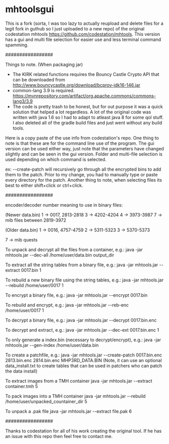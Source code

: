 # mhtoolsgui
This is a fork (sorta, I was too lazy to actually reupload and delete files for a legit fork in guthub so I just uploaded to a new repo) of the original codestation mhtools https://github.com/codestation/mhtools. This version has a gui and multi file selection for easier use and less terminal command spamming.

#################

Things to note. (When packaging jar)
- The KIRK related functions requires the Bouncy Castle Crypto API
that can be downloaded from http://www.bouncycastle.org/download/bcprov-jdk16-146.jar
- common-lang 3.9 is required. https://mvnrepository.com/artifact/org.apache.commons/commons-lang3/3.9
- The code is pretty trash to be honest, but for out purpose it was a quick solution that helped a lot regardless. A lot of the original code was written with java 1.6 so I had to adapt to atleast java 8 for some qol stuff. I also deleted all of the gradle build files and just went without any build tools.

Here is a copy paste of the use info from codestation's repo. One thing to note is that these are for the command line use of the 
program. The gui version can be used either way, just note that the parameters have changed slightly and can be seen in the gui 
version. Folder and multi-file selection is used depending on which command is selected. 

ex: --create-patch <folder path> will recursively go through all the encrypted bins to add them to the patch. Prior to my change, 
you had to manually type or paste every directory for the patch. Another thing to note, when selecting files its best to either shift+click or ctrl+click.

#################

encoder/decoder number meaning to use in binary files:

(Newer data.bin)
1 -> 0017, 2813-2818
3 -> 4202-4204
4 -> 3973-3987
7 -> mib files between 2819-3972

(Older data.bin)
1 -> 0016, 4757-4759
2 -> 5311-5323
3 -> 5370-5373

7 -> mib quests

To unpack and decrypt all the files from a container, e.g.:
java -jar mhtools.jar --dec-all /home/user/data.bin output_dir

To extract all the string tables from a binary file, e.g.:
java -jar mhtools.jar --extract 0017.bin 1

To rebuild a new binary file using the string tables, e.g.:
java -jar mhtools.jar --rebuild /home/user/0017 1

To encrypt a binary file, e.g.:
java -jar mhtools.jar --encrypt 0017.bin

To rebuild and encrypt, e.g.:
java -jar mhtools.jar --reb-enc /home/user/0017 1

To decrypt a binary file, e.g.:
java -jar mhtools.jar --decrypt 0017.bin.enc

To decrypt and extract, e.g.:
java -jar mhtools.jar --dec-ext 0017.bin.enc 1

To only generate a index.bin (necessary to decrypt/encrypt), e.g.:
java -jar mhtools.jar --gen-index /home/user/data.bin

To create a patchfile, e.g.:
java -jar mhtools.jar --create-patch 0017.bin.enc 2813.bin.enc 2814.bin.enc MHP3RD_DATA.BIN
(Note, it can use an optional data_install.txt to create tables that can be used in
patchers who can patch the data install)

To extract images from a TMH container
java -jar mhtools.jar --extract container.tmh 5

To pack images into a TMH container
java -jar mhtools.jar --rebuild /home/user/unpacked_countainer_dir 5

To unpack a .pak file
java -jar mhtools.jar --extract file.pak 6

#################

Thanks to codestation for all of his work creating the original tool. If he has an issue with this repo then feel free to contact me.
